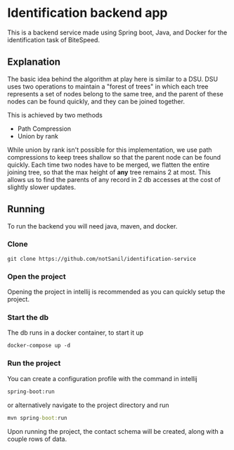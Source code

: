 # Identification backend app
This is a backend service made using Spring boot, Java, and Docker for the identification task of BiteSpeed.

## Explanation
The basic idea behind the algorithm at play here is similar to a DSU. DSU uses two operations to maintain a 
"forest of trees" in which each tree represents a set of nodes belong to the same tree, and the parent of these nodes
can be found quickly, and they can be joined together.

This is achieved by two methods
- Path Compression
- Union by rank

While union by rank isn't possible for this implementation, we use path compressions to keep trees shallow so that the 
parent node can be found quickly. Each time two nodes have to be merged, we flatten the entire joining tree, so that the
max height of **any** tree remains 2 at most. This allows us to find the parents of any record in 2 db accesses at the 
cost of slightly slower updates.

## Running
To run the backend you will need java, maven, and docker.
### Clone
```
git clone https://github.com/notSanil/identification-service
```
### Open the project
Opening the project in intellij is recommended as you can quickly setup the project.
### Start the db
The db runs in a docker container, to start it up
```
docker-compose up -d
```
### Run the project
You can create a configuration profile with the command in intellij
```cmd
spring-boot:run
```
or alternatively navigate to the project directory and run
```cmd
mvn spring-boot:run
```
Upon running the project, the contact schema will be created, along with a couple rows of data.
